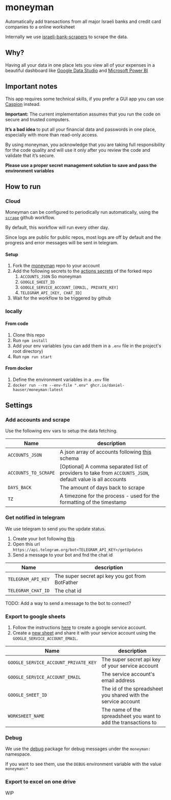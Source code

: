 # moneyman

Automatically add transactions from all major Israeli banks and credit card companies to a online worksheet

Internally we use [israeli-bank-scrapers](https://github.com/eshaham/israeli-bank-scrapers) to scrape the data.

## Why?

Having all your data in one place lets you view all of your expenses in a beautiful dashboard like [Google Data Studio](https://datastudio.google.com) and [Microsoft Power BI](https://powerbi.microsoft.com/)

## Important notes

This app requires some technical skills, if you prefer a GUI app you can use [Caspion](https://github.com/brafdlog/caspion) instead.

**Important:**
The current implementation assumes that you run the code on secure and trusted computers.

**It’s a bad idea**
to put all your financial data and passwords in one place, especially with more than read-only access.

By using moneyman, you acknowledge that you are taking full responsibility for the code quality and will use it only after you review the code and validate that it’s secure.

**Please use a proper secret management solution to save and pass the environment variables**

## How to run

### Cloud

Moneyman can be configured to periodically run automatically, using the [`scrape`](./.github/workflows/scrape.yml) github workflow.

By default, this workflow will run every other day.

Since logs are public for public repos, most logs are off by default and the progress and error messages will be sent in telegram.

#### Setup

1. Fork the [moneyman](https://github.com/daniel-hauser/moneyman) repo to your account
2. Add the following secrets to the [actions secrets](https://github.com/daniel-hauser/moneyman/settings/secrets/actions) of the forked repo
   1. `ACCOUNTS_JSON` So moneyman
   2. `GOOGLE_SHEET_ID`
   3. `GOOGLE_SERVICE_ACCOUNT_[EMAIL, PRIVATE_KEY]`
   4. `TELEGRAM_API_[KEY, CHAT_ID]`
3. Wait for the workflow to be triggered by github

### locally

#### From code

1. Clone this repo
2. Run `npm install`
3. Add your env variables (you can add them in a `.env` file in the project's root directory)
4. Run `npm run start`

#### From docker

1. Define the environment variables in a `.env` file
2. `docker run --rm --env-file ".env" ghcr.io/daniel-hauser/moneyman:latest`

## Settings

### Add accounts and scrape

Use the following env vars to setup the data fetching.

| Name                 | description                                                                                                                         |
| -------------------- | ----------------------------------------------------------------------------------------------------------------------------------- |
| `ACCOUNTS_JSON`      | A json array of accounts following [this](https://github.com/eshaham/israeli-bank-scrapers#specific-definitions-per-scraper) schema |
| `ACCOUNTS_TO_SCRAPE` | [Optional] A comma separated list of providers to take from `ACCOUNTS_JSON`, default value is all accounts                          |
| `DAYS_BACK`          | The amount of days back to scrape                                                                                                   |
| `TZ`                 | A timezone for the process - used for the formatting of the timestamp                                                               |

### Get notified in telegram

We use telegram to send you the update status.

1. Create your bot following [this](https://core.telegram.org/bots#creating-a-new-bot)
2. Open this url `https://api.telegram.org/bot<TELEGRAM_API_KEY>/getUpdates`
3. Send a message to your bot and fnd the chat id

| Name               | description                                     |
| ------------------ | ----------------------------------------------- |
| `TELEGRAM_API_KEY` | The super secret api key you got from BotFather |
| `TELEGRAM_CHAT_ID` | The chat id                                     |

TODO: Add a way to send a message to the bot to connect?

### Export to google sheets

1. Follow the instructions [here](https://theoephraim.github.io/node-google-spreadsheet/#/getting-started/authentication?id=service-account) to create a google service account.
2. Create a [new sheet](https://sheets.new/) and share it with your service account using the `GOOGLE_SERVICE_ACCOUNT_EMAIL`.

| Name                                 | description                                                   |
| ------------------------------------ | ------------------------------------------------------------- |
| `GOOGLE_SERVICE_ACCOUNT_PRIVATE_KEY` | The super secret api key of your service account              |
| `GOOGLE_SERVICE_ACCOUNT_EMAIL`       | The service account's email address                           |
| `GOOGLE_SHEET_ID`                    | The id of the spreadsheet you shared with the service account       |
| `WORKSHEET_NAME`                     | The name of the spreadsheet you want to add the transactions to |

### Debug

We use the [debug](https://www.npmjs.com/package/debug) package for debug messages under the `moneyman:` namespace.

If you want to see them, use the `DEBUG` environment variable with the value `moneyman:*`

### Export to excel on one drive

WIP
